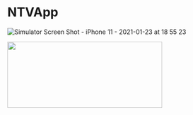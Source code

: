 # NTVApp




![Simulator Screen Shot - iPhone 11 - 2021-01-23 at 18 55 23](https://user-images.githubusercontent.com/37220180/105608268-0a1b7480-5db4-11eb-97b4-a7c8648aef02.png)

<img src="![Simulator Screen Shot - iPhone 11 - 2021-01-23 at 18 48 04](https://user-images.githubusercontent.com/37220180/105608259-00920c80-5db4-11eb-87d6-23903b8d243e.png)" width="350" height="150"/>
